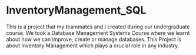 # InventoryManagement_SQL
This is a project that my teammates and I created during our undergraduate course. We took a Database Management Systems Course where we learnt about how we can improve, create or manage databases. This Project is about Inventory Management which plays a crucial role in any industry. 

